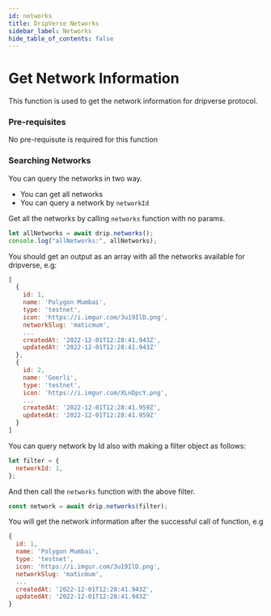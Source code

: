 ```yaml
---
id: networks
title: DripVerse Networks
sidebar_label: Networks
hide_table_of_contents: false
---
```


# Get Network Information

This function is used to get the network information for dripverse protocol.

### Pre-requisites

No pre-requisute is required for this function

### Searching Networks

You can query the networks in two way.

- You can get all networks
- You can query a network by `networkId`

Get all the networks by calling `networks` function with no params.

```js
let allNetworks = await drip.networks();
console.log("allNetworks:", allNetworks);
```

You should get an output as an array with all the networks available for dripverse, e.g:

```js
[
  {
    id: 1,
    name: 'Polygon Mumbai',
    type: 'testnet',
    icon: 'https://i.imgur.com/3u19IlD.png',
    networkSlug: 'maticmum',
    ...
    createdAt: '2022-12-01T12:28:41.943Z',
    updatedAt: '2022-12-01T12:28:41.943Z'
  },
  {
    id: 2,
    name: 'Goerli',
    type: 'testnet',
    icon: 'https://i.imgur.com/XLnDpcY.png',
    ...
    createdAt: '2022-12-01T12:28:41.959Z',
    updatedAt: '2022-12-01T12:28:41.959Z'
  }
]
```

You can query network by Id also with making a filter object as follows:

```js
let filter = {
  networkId: 1,
};
```

And then call the `networks` function with the above filter.

```js
const network = await drip.networks(filter);
```

You will get the network information after the successful call of function, e.g

```js
{
  id: 1,
  name: 'Polygon Mumbai',
  type: 'testnet',
  icon: 'https://i.imgur.com/3u19IlD.png',
  networkSlug: 'maticmum',
  ...
  createdAt: '2022-12-01T12:28:41.943Z',
  updatedAt: '2022-12-01T12:28:41.943Z'
}
```
